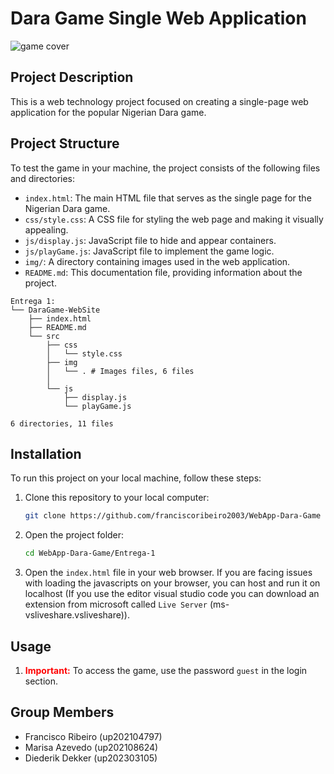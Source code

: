 # Dara Game Single Web Application

![game cover](https://franciscoribeiro2003.github.io/assets/img/dara.jpeg)

## Project Description
This is a web technology project focused on creating a single-page web application for the popular Nigerian Dara game.

## Project Structure
To test the game in your machine, the project consists of the following files and directories:



- `index.html`: The main HTML file that serves as the single page for the Nigerian Dara game.
- `css/style.css`: A CSS file for styling the web page and making it visually appealing.
- `js/display.js`: JavaScript file to hide and appear containers.
- `js/playGame.js`: JavaScript file to implement the game logic.
- `img/`: A directory containing images used in the web application.
- `README.md`: This documentation file, providing information about the project.


```shell
Entrega 1:
└── DaraGame-WebSite
    ├── index.html
    ├── README.md
    └── src
        ├── css
        │   └── style.css
        ├── img
        │   └── . # Images files, 6 files
        │  
        └── js
            ├── display.js
            └── playGame.js

6 directories, 11 files

```

## Installation
To run this project on your local machine, follow these steps:

1. Clone this repository to your local computer:
   ```bash
   git clone https://github.com/franciscoribeiro2003/WebApp-Dara-Game
   ```

2. Open the project folder:
   ```bash
   cd WebApp-Dara-Game/Entrega-1
   ```

3. Open the `index.html` file in your web browser. If you are facing issues with loading the javascripts on your browser, you can host and run it on localhost (If you use the editor visual studio code you can download an extension from microsoft called `Live Server` (ms-vsliveshare.vsliveshare)).

## Usage
1. <font color="red">**Important:**</font> To access the game, use the password `guest` in the login section.

## Group Members
- Francisco Ribeiro (up202104797)
- Marisa Azevedo (up202108624)
- Diederik Dekker (up202303105)
